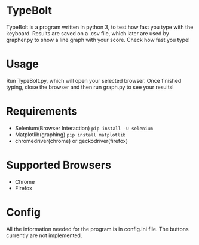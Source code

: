 # TypeBolt
TypeBolt is a program written in python 3, to test how fast you type with the keyboard. Results are saved on a .csv file, which later are used by grapher.py to show a line graph with your score. Check how fast you type!

# Usage
Run TypeBolt.py, which will open your selected browser. Once finished typing, close the browser and then run graph.py to see your results!

# Requirements
- Selenium(Browser Interaction)  ```pip install -U selenium```
- Matplotlib(graphing)  ```pip install matplotlib```
- chromedriver(chrome) or geckodriver(firefox)
   
# Supported Browsers
- Chrome
- Firefox

# Config
All the information needed for the program is in config.ini file. The buttons currently are not implemented.
